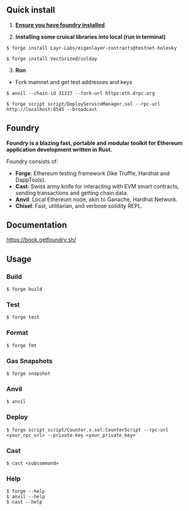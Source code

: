 ## Quick install
1. **[Ensure you have foundry installed](https://ethereum-blockchain-developer.com/2022-06-nft-truffle-hardhat-foundry/14-foundry-setup/)**

2. **Installing some cruical libraries into local (run in terminal)**
```shell
$ forge install Layr-Labs/eigenlayer-contracts@testnet-holesky
```
```shell
$ forge install Vectorized/solday
```

3. **Run**
- Fork mainnet and get test addresses and keys
```shell
$ anvil --chain-id 31337 --fork-url https:eth.drpc.org
```
```shell
$ forge script script/DeployServiceManager.sol --rpc-url http://localhost:8545 --broadcast
```

## Foundry

**Foundry is a blazing fast, portable and modular toolkit for Ethereum application development written in Rust.**

Foundry consists of:

-   **Forge**: Ethereum testing framework (like Truffle, Hardhat and DappTools).
-   **Cast**: Swiss army knife for interacting with EVM smart contracts, sending transactions and getting chain data.
-   **Anvil**: Local Ethereum node, akin to Ganache, Hardhat Network.
-   **Chisel**: Fast, utilitarian, and verbose solidity REPL.

## Documentation

https://book.getfoundry.sh/

## Usage

### Build

```shell
$ forge build
```

### Test

```shell
$ forge test
```

### Format

```shell
$ forge fmt
```

### Gas Snapshots

```shell
$ forge snapshot
```

### Anvil

```shell
$ anvil
```

### Deploy

```shell
$ forge script script/Counter.s.sol:CounterScript --rpc-url <your_rpc_url> --private-key <your_private_key>
```

### Cast

```shell
$ cast <subcommand>
```

### Help

```shell
$ forge --help
$ anvil --help
$ cast --help
```
